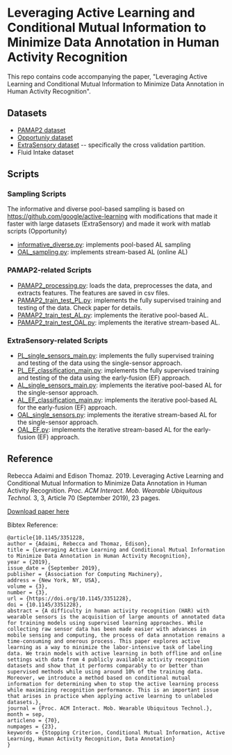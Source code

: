 # Leveraging Active Learning and Conditional Mutual Information to Minimize Data Annotation in Human Activity Recognition
This repo contains code accompanying the paper, "Leveraging Active Learning and Conditional Mutual Information to Minimize Data Annotation in Human Activity Recognition". 

## Datasets 

- [PAMAP2 dataset](https://archive.ics.uci.edu/ml/datasets/PAMAP2+Physical+Activity+Monitoring)
- [Opportuniy dataset](https://archive.ics.uci.edu/ml/datasets/opportunity+activity+recognition)
- [ExtraSensory dataset](http://extrasensory.ucsd.edu) -- specifically the cross validation partition.
- Fluid Intake dataset

## Scripts

### Sampling Scripts
The informative and diverse pool-based sampling is based on https://github.com/google/active-learning with modifications that made it faster with large datasets (ExtraSensory) and made it work with matlab scripts (Opportunity)
- [informative_diverse.py](informative_diverse.py): implements pool-based AL sampling 
- [OAL_sampling.py](OAL_sampling.py): implements stream-based AL (online AL)

### PAMAP2-related Scripts
- [PAMAP2_processing.py](PAAMP2_processing.py): loads the data, preprocesses the data, and extracts features. The features are saved in csv files.
- [PAMAP2_train_test_PL.py](PAMAP2_train_test_PL.py): implements the fully supervised training and testing of the data. Check paper for details.
- [PAMAP2_train_test_AL.py](PAMAP2_train_test_AL.py): implements the iterative pool-based AL.  
- [PAMAP2_train_test_OAL.py](PAMAP2_train_test_OAL.py): implements the iterative stream-based AL.  

### ExtraSensory-related Scripts
- [PL_single_sensors_main.py](PL_single_sensors_main.py): implements the fully supervised training and testing of the data using the single-sensor approach. 
- [PL_EF_classification_main.py](PL_EF_classification_main.py): implements the fully supervised training and testing of the data using the early-fusion (EF) approach.
- [AL_single_sensors_main.py](AL_single_sensors_main.py): implements the iterative pool-based AL for the single-sensor approach.  
- [AL_EF_classification_main.py](AL_EF_classification_main.py): implements the iterative pool-based AL for the early-fusion (EF) approach. 
- [OAL_single_sensors.py](OAL_single_sensors.py): implements the iterative stream-based AL for the single-sensor approach. 
- [OAL_EF.py](OAL_EF.py): implements the iterative stream-based AL for the early-fusion (EF) approach. 


## Reference

Rebecca Adaimi and Edison Thomaz. 2019. Leveraging Active Learning and Conditional Mutual Information to Minimize Data Annotation in Human Activity Recognition. <i>Proc. ACM Interact. Mob. Wearable Ubiquitous Technol.</i> 3, 3, Article 70 (September 2019), 23 pages.

[Download paper here](https://sites.google.com/view/rebecca-adaimi/active-learning?authuser=0)

Bibtex Reference:
```
@article{10.1145/3351228,
author = {Adaimi, Rebecca and Thomaz, Edison},
title = {Leveraging Active Learning and Conditional Mutual Information to Minimize Data Annotation in Human Activity Recognition},
year = {2019},
issue_date = {September 2019},
publisher = {Association for Computing Machinery},
address = {New York, NY, USA},
volume = {3},
number = {3},
url = {https://doi.org/10.1145/3351228},
doi = {10.1145/3351228},
abstract = {A difficulty in human activity recognition (HAR) with wearable sensors is the acquisition of large amounts of annotated data for training models using supervised learning approaches. While collecting raw sensor data has been made easier with advances in mobile sensing and computing, the process of data annotation remains a time-consuming and onerous process. This paper explores active learning as a way to minimize the labor-intensive task of labeling data. We train models with active learning in both offline and online settings with data from 4 publicly available activity recognition datasets and show that it performs comparably to or better than supervised methods while using around 10% of the training data. Moreover, we introduce a method based on conditional mutual information for determining when to stop the active learning process while maximizing recognition performance. This is an important issue that arises in practice when applying active learning to unlabeled datasets.},
journal = {Proc. ACM Interact. Mob. Wearable Ubiquitous Technol.},
month = sep,
articleno = {70},
numpages = {23},
keywords = {Stopping Criterion, Conditional Mutual Information, Active Learning, Human Activity Recognition, Data Annotation}
}
```